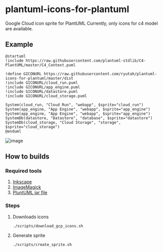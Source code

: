 # plantuml-icons-for-plantuml

Google Cloud icon sprite for PlantUML
Currently, only icons for c4 model are available.

## Example

```plantuml
@startuml
!include https://raw.githubusercontent.com/plantuml-stdlib/C4-PlantUML/master/C4_Context.puml

!define GICONURL https://raw.githubusercontent.com/ryutah/plantuml-icons-for-plantuml/master/dist
!include GICONURL/cloud_run.puml
!include GICONURL/app_engine.puml
!include GICONURL/datastore.puml
!include GICONURL/cloud_storage.puml

System(cloud_run, "Cloud Run", "webapp", $sprite="cloud_run")
System(app_engine, "App Engine", "webapp", $sprite="app_engine")
System(app_engine, "App Engine", "webapp", $sprite="app_engine")
SystemDb(datastore, "Datastore", "database", $sprite="datastore")
SystemDb(cloud_storage, "Cloud Storage", "storage", $sprite="cloud_storage")
@enduml
```

![image](https://user-images.githubusercontent.com/6662577/144869484-a4f741be-83ef-4b2b-8cf6-5f9aa52c2604.png)

## How to builds

### Required tools

1. [Inkscape](https://inkscape.org/)
1. [ImageMagick](https://imagemagick.org/index.php)
1. [PluntUML jar file](https://plantuml.com/ja/download)

### Steps

1. Downloads icons

   ```console
   ./scripts/download_gcp_icons.sh
   ```

1. Generate sprite

   ```console
   ./scripts/create_sprite.sh
   ```
